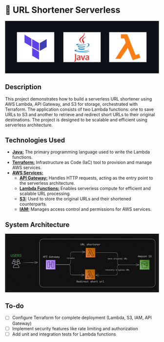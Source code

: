 # 🍊 URL Shortener Serverless

![Stack](https://raw.githubusercontent.com/vsantos1711/url-shortener-serverless/main/public/tech.png)

## Description

This project demonstrates how to build a serverless URL shortener using AWS Lambda, API Gateway, and S3 for storage, orchestrated with Terraform. The application consists of two Lambda functions: one to save URLs to S3 and another to retrieve and redirect short URLs to their original destinations. The project is designed to be scalable and efficient using serverless architecture.

## Technologies Used

- **[Java:](https://www.oracle.com/java/)** The primary programming language used to write the Lambda functions.
- **[Terraform:](https://www.terraform.io/)** Infrastructure as Code (IaC) tool to provision and manage AWS services.
- **[AWS Services:](https://aws.amazon.com/)**
  - **[API Gateway:](https://aws.amazon.com/api-gateway/)** Handles HTTP requests, acting as the entry point to the serverless architecture.
  - **[Lambda Functions:](https://aws.amazon.com/lambda/)** Enables serverless compute for efficient and scalable URL processing.
  - **[S3:](https://aws.amazon.com/s3/)** Used to store the original URLs and their shortened counterparts.
  - **[IAM:](https://aws.amazon.com/iam/)** Manages access control and permissions for AWS services.

## System Architecture

![Diagram](https://raw.githubusercontent.com/vsantos1711/url-shortener-serverless/main/public/diagram.png)

## To-do

- [ ] Configure Terraform for complete deployment (Lambda, S3, IAM, API Gateway)
- [ ] Implement security features like rate limiting and authorization
- [ ] Add unit and integration tests for Lambda functions
